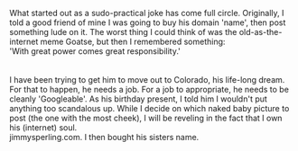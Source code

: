 What started out as a sudo-practical joke has come full circle. Originally, I told a good friend of mine I was going to buy his domain 'name', then post something lude on it. The worst thing I could think of was the old-as-the-internet meme Goatse, but then I remembered something:<br/>'With great power comes great responsibility.'<br/><br/><br/>I have been trying to get him to move out to Colorado, his life-long dream. For that to happen, he needs a job. For a job to appropriate, he needs to be cleanly 'Googleable'. As his birthday present, I told him I wouldn't put anything too scandalous up. While I decide on which naked baby picture to post (the one with the most cheek), I will be reveling in the fact that I own his (internet) soul.<br/>jimmysperling.com. I then bought his sisters name.